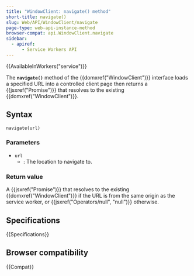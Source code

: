 ```yaml
---
title: "WindowClient: navigate() method"
short-title: navigate()
slug: Web/API/WindowClient/navigate
page-type: web-api-instance-method
browser-compat: api.WindowClient.navigate
sidebar:
  - apiref:
      - Service Workers API
---
```


{{AvailableInWorkers("service")}}

The **`navigate()`** method of the {{domxref("WindowClient")}}
interface loads a specified URL into a controlled client page then returns a
{{jsxref("Promise")}} that resolves to the existing {{domxref("WindowClient")}}.

## Syntax

```js-nolint
navigate(url)
```

### Parameters

- `url`
  - : The location to navigate to.

### Return value

A {{jsxref("Promise")}} that resolves to the existing {{domxref("WindowClient")}} if the URL is from the same origin as the service worker, or {{jsxref("Operators/null", "null")}} otherwise.

## Specifications

{{Specifications}}

## Browser compatibility

{{Compat}}
